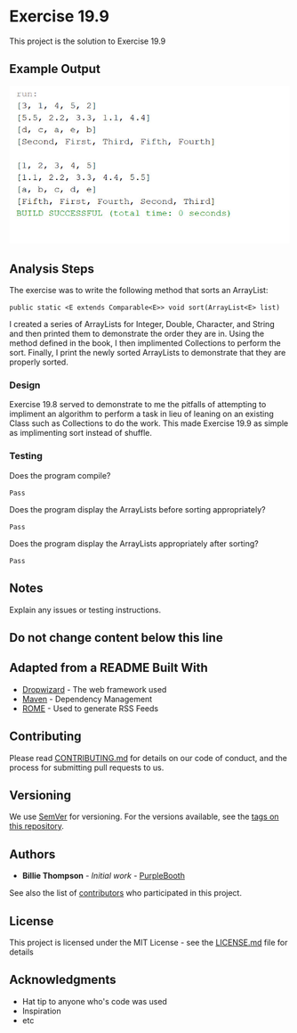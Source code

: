 # Exercise 19.9

This project is the solution to Exercise 19.9

## Example Output

![Sample Output](README.jpg)

## Analysis Steps

The exercise was to write the following method that sorts an ArrayList:

```
public static <E extends Comparable<E>> void sort(ArrayList<E> list)
```
  
I created a series of ArrayLists for Integer, Double, Character, and String and then printed them to demonstrate the order they are in. Using the method defined in the book, I then implimented Collections to perform the sort. Finally, I print the newly sorted ArrayLists to demonstrate that they are properly sorted.

### Design

Exercise 19.8 served to demonstrate to me the pitfalls of attempting to impliment an algorithm to perform a task in lieu of leaning on an existing Class such as Collections to do the work. This made Exercise 19.9 as simple as implimenting sort instead of shuffle.

### Testing

Does the program compile?

```
Pass
```

Does the program display the ArrayLists before sorting appropriately?

```
Pass
```

Does the program display the ArrayLists appropriately after sorting?

```
Pass
```

## Notes

Explain any issues or testing instructions.

## Do not change content below this line
## Adapted from a README Built With

* [Dropwizard](http://www.dropwizard.io/1.0.2/docs/) - The web framework used
* [Maven](https://maven.apache.org/) - Dependency Management
* [ROME](https://rometools.github.io/rome/) - Used to generate RSS Feeds

## Contributing

Please read [CONTRIBUTING.md](https://gist.github.com/PurpleBooth/b24679402957c63ec426) for details on our code of conduct, and the process for submitting pull requests to us.

## Versioning

We use [SemVer](http://semver.org/) for versioning. For the versions available, see the [tags on this repository](https://github.com/your/project/tags). 

## Authors

* **Billie Thompson** - *Initial work* - [PurpleBooth](https://github.com/PurpleBooth)

See also the list of [contributors](https://github.com/your/project/contributors) who participated in this project.

## License

This project is licensed under the MIT License - see the [LICENSE.md](LICENSE.md) file for details

## Acknowledgments

* Hat tip to anyone who's code was used
* Inspiration
* etc
